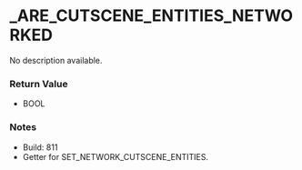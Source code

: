 # _ARE_CUTSCENE_ENTITIES_NETWORKED

No description available.

### Return Value
* BOOL

### Notes
* Build: 811
* Getter for SET_NETWORK_CUTSCENE_ENTITIES.

